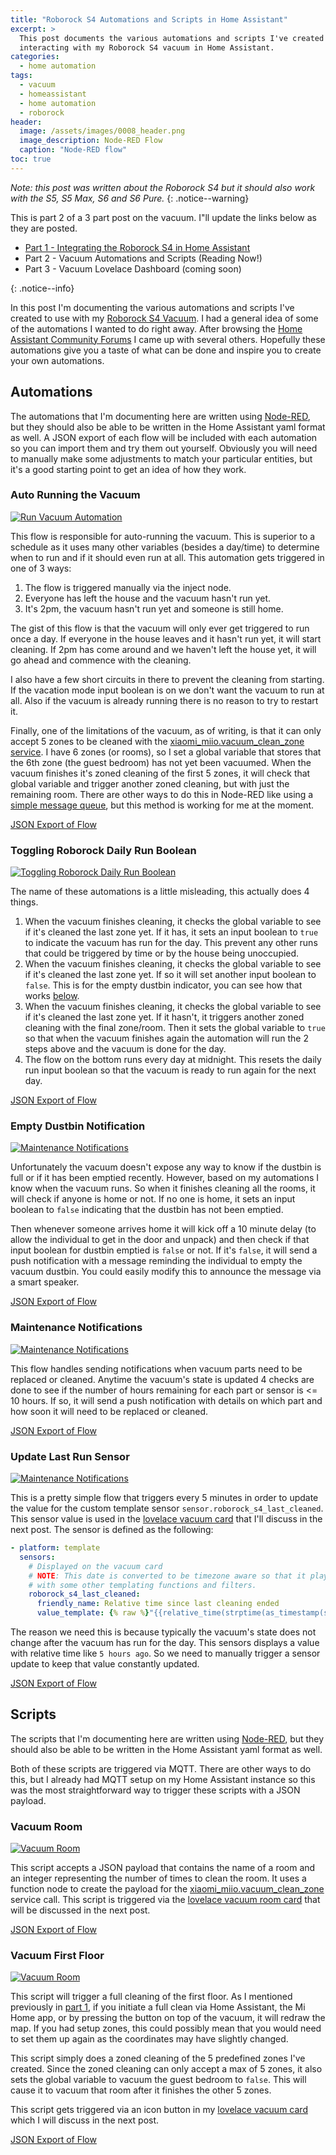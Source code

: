 ```yaml
---
title: "Roborock S4 Automations and Scripts in Home Assistant"
excerpt: >
  This post documents the various automations and scripts I've created for
  interacting with my Roborock S4 vacuum in Home Assistant.
categories:
  - home automation
tags:
  - vacuum
  - homeassistant
  - home automation
  - roborock
header:
  image: /assets/images/0008_header.png
  image_description: Node-RED Flow
  caption: "Node-RED flow"
toc: true
---
```

*Note: this post was written about the Roborock S4 but it should also work with the S5, S5 Max, S6 and S6 Pure.*
{: .notice--warning}

<div><p>This is part 2 of a 3 part post on the vacuum.  I"ll update the links below as they are
posted.</p>
<ul>
  <li><a href="https://aarongodfrey.dev/home%20automation/integrating_the_roborock_s4_in_home_assistant/">Part 1 - Integrating the Roborock S4 in Home Assistant</a></li>
  <li>Part 2 - Vacuum Automations and Scripts (Reading Now!)</li>
  <li>Part 3 - Vacuum Lovelace Dashboard (coming soon)</li>
</ul>
</div>
{: .notice--info}

In this post I'm documenting the various automations and scripts I've created to
use with my [Roborock S4 Vacuum](https://en.roborock.com/pages/roborock-s4).  I
had a general idea of some of the automations I wanted to do right away.  After
browsing the [Home Assistant Community Forums](https://community.home-assistant.io/)
I came up with several others.  Hopefully these automations give you a taste of
what can be done and inspire you to create your own automations.

## Automations

The automations that I'm documenting here are written using [Node-RED](https://flows.nodered.org/node/node-red-contrib-home-assistant-websocket), but
they should also be able to be written in the Home Assistant yaml format as well.
A JSON export of each flow will be included with each automation so you can
import them and try them out yourself.  Obviously you will need to manually
make some adjustments to match your particular entities, but it's a good starting
point to get an idea of how they work.

### Auto Running the Vacuum

[![Run Vacuum Automation](/assets/images/0008_header.png)](/assets/images/0008_header.png)

This flow is responsible for auto-running the vacuum.  This is superior to a
schedule as it uses many other variables (besides a day/time) to determine when
to run and if it should even run at all.  This automation gets triggered in one of 3 ways:

1. The flow is triggered manually via the inject node.
2. Everyone has left the house and the vacuum hasn't run yet.
3. It's 2pm, the vacuum hasn't run yet and someone is still home.

The gist of this flow is that the vacuum will only ever get triggered to run once
a day.  If everyone in the house leaves and it hasn't run yet, it will start cleaning.
If 2pm has come around and we haven't left the house yet, it will go ahead and
commence with the cleaning.

I also have a few short circuits in there to prevent the cleaning from starting.
If the vacation mode input boolean is on we don't want the vacuum to run at all.
Also if the vacuum is already running there is no reason to try to restart it.

Finally, one of the limitations of the vacuum, as of writing, is that it can only accept
5 zones to be cleaned with the [xiaomi_miio.vacuum_clean_zone service](https://www.home-assistant.io/integrations/vacuum.xiaomi_miio/#service-xiaomi_miiovacuum_clean_zone).
I have 6 zones (or rooms), so I set a global variable that stores
that the 6th zone (the guest bedroom) has not yet been vacuumed.  When the vacuum
finishes it's zoned cleaning of the first 5 zones, it will check that global variable and trigger another
zoned cleaning, but with just the remaining room.  There are other ways to do this in Node-RED
like using a [simple message queue](https://flows.nodered.org/node/node-red-contrib-simple-message-queue), but this method is working for me at the moment.

[JSON Export of Flow](/assets/data/auto_run_vacuum.json)

### Toggling Roborock Daily Run Boolean

[![Toggling Roborock Daily Run Boolean](/assets/images/0008_toggling_daily_run_boolean.png)](/assets/images/0008_toggling_daily_run_boolean.png)

The name of these automations is a little misleading, this actually does 4 things.

1. When the vacuum finishes cleaning, it checks the global variable to see if it's
   cleaned the last zone yet.  If it has, it sets an input boolean to `true` to
   indicate the vacuum has run for the day.  This prevent any other runs that
   could be triggered by time or by the house being unoccupied.
2. When the vacuum finishes cleaning, it checks the global variable to see if it's
   cleaned the last zone yet.  If so it will set another input boolean
   to `false`.  This is for the empty dustbin indicator,  you can see how that
   works [below](#empty-dustbin-notification).
3. When the vacuum finishes cleaning, it checks the global variable to see if it's
   cleaned the last zone yet.  If it hasn't, it triggers another zoned cleaning with
   the final zone/room.  Then it sets the global variable to `true` so that when
   the vacuum finishes again the automation will run the 2 steps above and the
   vacuum is done for the day.
4. The flow on the bottom runs every day at midnight.  This resets the daily run
   input boolean so that the vacuum is ready to run again for the next day.

[JSON Export of Flow](/assets/data/toggling_roborock_daily_run_boolean.json)

### Empty Dustbin Notification

[![Maintenance Notifications](/assets/images/0008_dustbin_notification.png)](/assets/images/0008_dustbin_notification.png)

Unfortunately the vacuum doesn't expose any way to know if the dustbin is full
or if it has been emptied recently.  However, based on my automations I know when
the vacuum runs.  So when it finishes cleaning all the rooms, it will check if
anyone is home or not.  If no one is home, it sets an input boolean to `false`
indicating that the dustbin has not been emptied.

Then whenever someone arrives home it will kick off a 10 minute delay (to allow the
individual to get in the door and unpack) and then check if that input boolean
for dustbin emptied is `false` or not.  If it's `false`, it will send a push notification
with a message reminding the individual to empty the vacuum dustbin.  You could
easily modify this to announce the message via a smart speaker.

[JSON Export of Flow](/assets/data/dustbin_notification.json)

### Maintenance Notifications

[![Maintenance Notifications](/assets/images/0007_automation_maintenance_notifications.png)](/assets/images/0007_automation_maintenance_notifications.png)

This flow handles sending notifications when vacuum parts need to be replaced or
cleaned.  Anytime the vacuum's state is updated 4 checks are done to see if the
number of hours remaining for each part or sensor is <= 10 hours.  If so, it will
send a push notification with details on which part and how soon it will need to
be replaced or cleaned.

[JSON Export of Flow](/assets/data/maintenance_notifications.json)

### Update Last Run Sensor

[![Maintenance Notifications](/assets/images/0007_automation_update_last_run_sensor.png)](/assets/images/0007_automation_update_last_run_sensor.png)

This is a pretty simple flow that triggers every 5 minutes in order to update
the value for the custom template sensor `sensor.roborock_s4_last_cleaned`.
This sensor value is used in the [lovelace vacuum card](/assets/images/0007_lovelace_vacuum_card.png)
that I'll discuss in the next post.  The sensor is defined as the following:

```yaml
- platform: template
  sensors:
    # Displayed on the vacuum card
    # NOTE: This date is converted to be timezone aware so that it plays nice
    # with some other templating functions and filters.
    roborock_s4_last_cleaned:
      friendly_name: Relative time since last cleaning ended
      value_template: {% raw %}"{{relative_time(strptime(as_timestamp(state_attr('vacuum.roborock_s4', 'clean_stop'))|timestamp_custom('%Y-%m-%d %H:%M:%S%z'), '%Y-%m-%d %H:%M:%S%z'))}}"{% endraw %}
```

The reason we need this is because typically the vacuum's state does not change
after the vacuum has run for the day.  This sensors displays a value with relative
time like `5 hours ago`.  So we need to manually trigger a sensor update to keep
that value constantly updated.

[JSON Export of Flow](/assets/data/update_sensor_value.json)

## Scripts

The scripts that I'm documenting here are written using [Node-RED](https://flows.nodered.org/node/node-red-contrib-home-assistant-websocket), but
they should also be able to be written in the Home Assistant yaml format as well.

Both of these scripts are triggered via MQTT.  There are other ways to do this,
but I already had MQTT setup on my Home Assistant instance so this was the most
straightforward way to trigger these scripts with a JSON payload.

### Vacuum Room

[![Vacuum Room](/assets/images/0007_script_vacuum_room.png)](/assets/images/0007_script_vacuum_room.png)

This script accepts a JSON payload that contains the name of a room and an integer
representing the number of times to clean the room.  It uses a function node
to create the payload for the [xiaomi_miio.vacuum_clean_zone](https://www.home-assistant.io/integrations/vacuum.xiaomi_miio/#service-xiaomi_miiovacuum_clean_zone)
service call.  This script is triggered via the [lovelace vacuum room card](/assets/images/0007_lovelace_vacuum_room_card.png) that will be discussed in the next post.

[JSON Export of Flow](/assets/data/vacuum_room.json)

### Vacuum First Floor

[![Vacuum Room](/assets/images/0007_script_vacuum_first_floor.png)](/assets/images/0007_script_vacuum_first_floor.png)

This script will trigger a full cleaning of the first floor.  As I mentioned
previously in [part 1](https://aarongodfrey.dev/home%20automation/integrating_the_roborock_s4_in_home_assistant/#obtaining-parameters-for-zones), if you initiate a full clean via Home Assistant, the Mi Home app, or
by pressing the button on top of the vacuum, it will redraw the map.  If you had
setup zones, this could possibly mean that you would need to set them up again
as the coordinates may have slightly changed.

This script simply does a zoned cleaning of the 5 predefined zones I've created.
Since the zoned cleaning can only accept a max of 5 zones, it also sets the global
variable to vacuum the guest bedroom to `false`.  This will cause it to vacuum
that room after it finishes the other 5 zones.

This script gets triggered via an icon button in my [lovelace vacuum card](/assets/images/0007_lovelace_vacuum_card.png)
which I will discuss in the next post.

[JSON Export of Flow](/assets/data/vacuum_first_floor.json)
